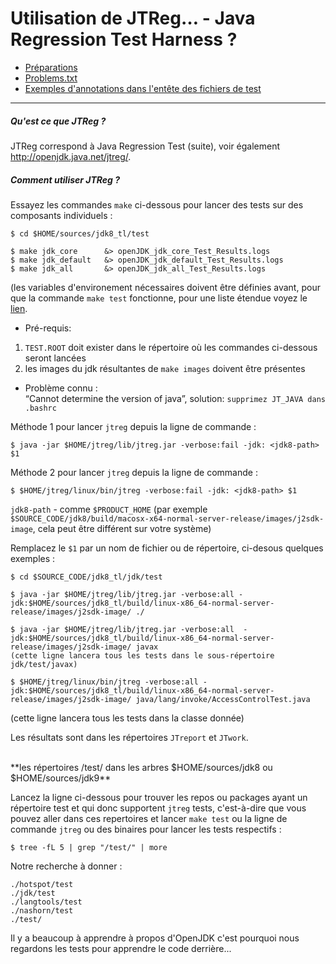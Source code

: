 # Utilisation de JTReg… - Java Regression Test Harness ?
 * [Préparations](intermediate-steps/preparations.md)
 * [Problems.txt](problems.txt.md)
 * [Exemples d'annotations dans l'entête des fichiers de test](test-annotations.md)
---
##### Qu'est ce que JTReg ?

JTReg correspond à Java Regression Test (suite), voir également http://openjdk.java.net/jtreg/.

##### Comment utiliser JTReg ?
Essayez les commandes ```make``` ci-dessous pour lancer des tests sur des composants individuels :
```
$ cd $HOME/sources/jdk8_tl/test
 
$ make jdk_core      &> openJDK_jdk_core_Test_Results.logs
$ make jdk_default   &> openJDK_jdk_default_Test_Results.logs 
$ make jdk_all       &> openJDK_jdk_all_Test_Results.logs
```

(les variables d'environement nécessaires doivent être définies avant, pour que la commande ```make test``` fonctionne, pour une liste étendue voyez le [lien](https://java.net/projects/adoptopenjdk/pages/InstallJtreg#Running_tests_via_the_CLI).

* Pré-requis:<br/>
1) ```TEST.ROOT``` doit exister dans le répertoire où les commandes ci-dessous seront lancées<br/>
2) les images du jdk résultantes de ```make images``` doivent être présentes<br/>

* Problème connu : <br/>
“Cannot determine the version of java”, solution: ```supprimez JT_JAVA dans .bashrc```

Méthode 1 pour lancer ```jtreg``` depuis la ligne de commande :
```
$ java -jar $HOME/jtreg/lib/jtreg.jar -verbose:fail -jdk: <jdk8-path> $1
```

Méthode 2 pour lancer ```jtreg``` depuis la ligne de commande :
```
$ $HOME/jtreg/linux/bin/jtreg -verbose:fail -jdk: <jdk8-path> $1
```

```jdk8-path``` - comme ```$PRODUCT_HOME```  (par exemple ```$SOURCE_CODE/jdk8/build/macosx-x64-normal-server-release/images/j2sdk-image```, cela peut être différent sur votre système)

Remplacez le ```$1``` par un nom de fichier ou de répertoire, ci-desous quelques exemples :

```
$ cd $SOURCE_CODE/jdk8_tl/jdk/test

$ java -jar $HOME/jtreg/lib/jtreg.jar -verbose:all -jdk:$HOME/sources/jdk8_tl/build/linux-x86_64-normal-server-release/images/j2sdk-image/ ./ 

$ java -jar $HOME/jtreg/lib/jtreg.jar -verbose:all  -jdk:$HOME/sources/jdk8_tl/build/linux-x86_64-normal-server-release/images/j2sdk-image/ javax
(cette ligne lancera tous les tests dans le sous-répertoire jdk/test/javax)

$ $HOME/jtreg/linux/bin/jtreg -verbose:all -jdk:$HOME/sources/jdk8_tl/build/linux-x86_64-normal-server-release/images/j2sdk-image/ java/lang/invoke/AccessControlTest.java
```
(cette ligne lancera tous les tests dans la classe donnée)

Les résultats sont dans les répertoires ```JTreport``` et ```JTwork```.

<br/>
**les répertoires /test/ dans les arbres $HOME/sources/jdk8 ou $HOME/sources/jdk9**

Lancez la ligne ci-dessous pour trouver les repos ou packages ayant un répertoire test et qui donc supportent ```jtreg``` tests, c'est-à-dire que vous pouvez aller dans ces repertoires et lancer ```make test``` ou la ligne de commande ```jtreg``` ou des binaires pour lancer les tests respectifs :

```
$ tree -fL 5 | grep "/test/" | more
```

Notre recherche à donner :
```
./hotspot/test
./jdk/test
./langtools/test
./nashorn/test
./test/
```

Il y a beaucoup à apprendre à propos d'OpenJDK c'est pourquoi nous regardons les tests pour apprendre le code derrière...
